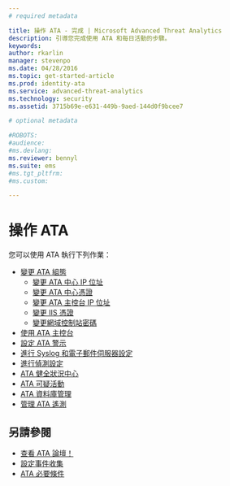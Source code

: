 ```yaml
---
# required metadata

title: 操作 ATA - 完成 | Microsoft Advanced Threat Analytics
description: 引導您完成使用 ATA 和每日活動的步驟。
keywords:
author: rkarlin
manager: stevenpo
ms.date: 04/28/2016
ms.topic: get-started-article
ms.prod: identity-ata
ms.service: advanced-threat-analytics
ms.technology: security
ms.assetid: 3715b69e-e631-449b-9aed-144d0f9bcee7

# optional metadata

#ROBOTS:
#audience:
#ms.devlang:
ms.reviewer: bennyl
ms.suite: ems
#ms.tgt_pltfrm:
#ms.custom:

---
```


# 操作 ATA

您可以使用 ATA 執行下列作業：

- [變更 ATA 組態](modifying-ata-configuration.md)
  - [變更 ATA 中心 IP 位址](modifying-ata-config-centerip.md)
  - [變更 ATA 中心憑證](modifying-ata-config-centercert.md)
  - [變更 ATA 主控台 IP 位址](modifying-ata-config-consoleip.md)
  - [變更 IIS 憑證](modifying-ata-config-iiscert.md)
  - [變更網域控制站密碼](modifying-ata-config-dcpassword.md)
- [使用 ATA 主控台](working-with-ata-console.md)
- [設定 ATA 警示](setting-ata-alerts.md)
- [進行 Syslog 和電子郵件伺服器設定](setting-syslog-email-server-settings.md)
- [進行偵測設定](working-with-detection-settings.md)
- [ATA 健全狀況中心](ata-health-center.md)
- [ATA 可疑活動](working-with-suspicious-activities.md)
- [ATA 資料庫管理](ata-database-management.md)
- [管理 ATA 遙測](manage-telemetry-settings.md)


## 另請參閱

- [查看 ATA 論壇！](https://social.technet.microsoft.com/Forums/security/en-US/home?forum=mata)
- [設定事件收集](configure-event-collection.md)
- [ATA 必要條件](/advanced-threat-analytics/plan-design/ata-prerequisites)



<!--HONumber=May16_HO1-->


